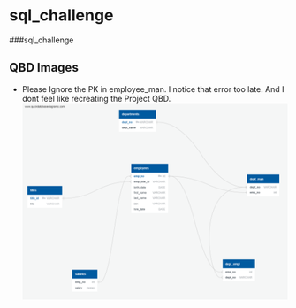 # sql_challenge

###sql_challenge


## QBD Images
* Please Ignore the PK in employee_man. I notice that error too late. And I dont feel like recreating the Project QBD.
![Visual](Images/FinalQBD.png)